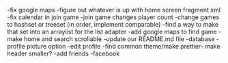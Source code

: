 -fix google maps
-figure out whatever is up with home screen fragment xml
-fix calendar in join game
-join game changes player count
-change games to hashset or treeset (in order, implement comparable)
-find a way to make that set into an arraylist for the list adapter
-add google maps to find game
-make home and search scrollable
-update our README.md file
-database
-profile picture option
-edit profile
-find common theme/make prettier- make header smaller?
-add friends
-facebook
